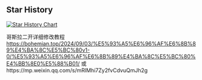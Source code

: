 ## Star History

[![Star History Chart](https://api.star-history.com/svg?repos=Bohemiana/godzilla_erkai&type=Date)](https://star-history.com/#Bohemiana/godzilla_erkai&Date)

哥斯拉二开详细修改教程   https://bohemian.top/2024/09/03/%E5%93%A5%E6%96%AF%E6%8B%89%E4%BA%8C%E5%BC%80v1-0/%E5%93%A5%E6%96%AF%E6%8B%89%E4%BA%8C%E5%BC%80%E4%BB%8E0%E5%88%B01/
或https://mp.weixin.qq.com/s/mRlMhi7Zy2fvCdvuQmJh2g
